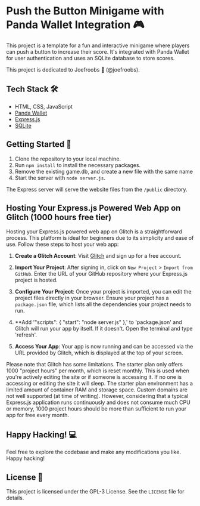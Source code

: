 # Push the Button Minigame with Panda Wallet Integration 🎮

This project is a template for a fun and interactive minigame where players can push a button to increase their score. It's integrated with Panda Wallet for user authentication and uses an SQLite database to store scores.

This project is dedicated to Joefroobs 🦧 (@joefroobs).

## Tech Stack 🛠️

-   HTML, CSS, JavaScript
-   [Panda Wallet](https://panda-wallet.gitbook.io/provider-api/quick-start/getting-started)
-   [Express.js](https://expressjs.com/)
-   [SQLite](https://www.sqlite.org/index.html)

## Getting Started 🚀

1. Clone the repository to your local machine.
2. Run `npm install` to install the necessary packages.
3. Remove the existing game.db, and create a new file with the same name
4. Start the server with `node server.js`.

The Express server will serve the website files from the `/public` directory.

## Hosting Your Express.js Powered Web App on Glitch (1000 hours free tier)

Hosting your Express.js powered web app on Glitch is a straightforward process. This platform is ideal for beginners due to its simplicity and ease of use. Follow these steps to host your web app:

1. **Create a Glitch Account**: Visit [Glitch](https://glitch.com/) and sign up for a free account.

2. **Import Your Project**: After signing in, click on `New Project` > `Import from GitHub`. Enter the URL of your GitHub repository where your Express.js project is hosted.

3. **Configure Your Project**: Once your project is imported, you can edit the project files directly in your browser. Ensure your project has a `package.json` file, which lists all the dependencies your project needs to run.

4. **Add '"scripts": {
    "start": "node server.js"
  },' to 'package.json' and Glitch will run your app by itself. If it doesn't. Open the terminal and type 'refresh'.

5. **Access Your App**: Your app is now running and can be accessed via the URL provided by Glitch, which is displayed at the top of your screen.

Please note that Glitch has some limitations. The starter plan only offers 1000 "project hours" per month, which is reset monthly. This is used when you're actively editing the site or if someone is accessing it. If no one is accessing or editing the site it will sleep. The starter plan environment has a limited amount of container RAM and storage space. Custom domains are not well supported (at time of writing). However, considering that a typical Express.js application runs continuously and does not consume much CPU or memory, 1000 project hours should be more than sufficient to run your app for free every month.

## Happy Hacking! 💻

Feel free to explore the codebase and make any modifications you like. Happy hacking!

## License 📄

This project is licensed under the GPL-3 License. See the `LICENSE` file for details.
